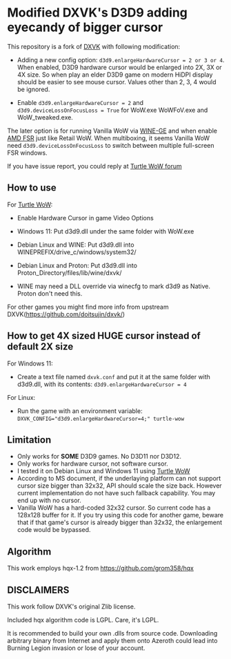 # Modified DXVK's D3D9 adding eyecandy of bigger cursor

This repository is a fork of [DXVK](https://github.com/doitsujin/dxvk/) with following modification:

- Adding a new config option: `d3d9.enlargeHardwareCursor = 2 or 3 or 4`. When enabled, D3D9 hardware cursor would be enlarged into 2X, 3X or 4X size. So when play an elder D3D9 game on 
modern HiDPI display should be easier to see mouse cursor. Values other than 2, 3, 4 would be ignored.

- Enable `d3d9.enlargeHardwareCursor = 2` and `d3d9.deviceLossOnFocusLoss = True` for WoW.exe WoWFoV.exe and WoW_tweaked.exe. 

The later option is for running Vanilla WoW via [WINE-GE](https://github.com/GloriousEggroll/wine-ge-custom) and when enable [AMD FSR](https://www.amd.com/en/technologies/fidelityfx-super-resolution) just like Retail WoW. When multiboxing, it seems Vanilla WoW need `d3d9.deviceLossOnFocusLoss` to switch between multiple full-screen FSR windows.

If you have issue report, you could reply at [Turtle WoW forum](https://forum.turtle-wow.org/viewtopic.php?t=12997)


## How to use

For [Turtle WoW](https://turtle-wow.org/):

- Enable Hardware Cursor in game Video Options

- Windows 11: Put d3d9.dll under the same folder with WoW.exe

- Debian Linux and WINE: Put d3d9.dll into WINEPREFIX/drive_c/windows/system32/

- Debian Linux and Proton: Put d3d9.dll into Proton_Directory/files/lib/wine/dxvk/

- WINE may need a DLL override via winecfg to mark d3d9 as Native. Proton don't need this.

For other games you might find more info from upstream DXVK(https://github.com/doitsujin/dxvk/)


## How to get 4X sized HUGE cursor instead of default 2X size

For Windows 11:

- Create a text file named `dxvk.conf` and put it at the same folder with d3d9.dll, with its contents:
`d3d9.enlargeHardwareCursor = 4`


For Linux:

- Run the game with an environment variable:
`DXVK_CONFIG="d3d9.enlargeHardwareCursor=4;" turtle-wow`


## Limitation

- Only works for **SOME** D3D9 games. No D3D11 nor D3D12.
- Only works for hardware cursor, not software cursor.
- I tested it on Debian Linux and Windows 11 using [Turtle WoW](https://turtle-wow.org/)
- According to MS document, if the underlaying platform can not support cursor size bigger than 32x32, API should scale the size back. However current implementation do not have such fallback capability. You may end up with no cursor.
- Vanilla WoW has a hard-coded 32x32 cursor. So current code has a 128x128 buffer for it. If you try using this code for another game, beware that if that game's cursor is already bigger than 32x32, the enlargement code would be bypassed.

## Algorithm

This work employs hqx-1.2 from https://github.com/grom358/hqx

## DISCLAIMERS

This work follow DXVK's original Zlib license.

Included hqx algorithm code is LGPL.
Care, it's LGPL.

It is recommended to build your own .dlls from source code. Downloading arbitrary binary from Internet and apply them onto Azeroth could lead into Burning Legion invasion or lose of your account.



